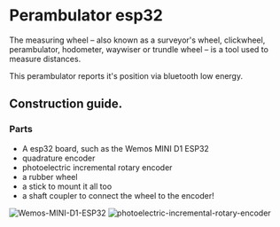 # Perambulator esp32

The measuring wheel – also known as a surveyor's wheel, clickwheel, perambulator, hodometer, waywiser or trundle wheel – is a tool used to measure distances.

This perambulator reports it's position via bluetooth low energy. 

## Construction guide.

### Parts
* A esp32 board, such as the Wemos MINI D1 ESP32  
* quadrature encoder 
* photoelectric incremental rotary encoder 
* a rubber wheel
* a stick to mount it all too
* a shaft coupler to connect the wheel to the encoder!

![Wemos-MINI-D1-ESP32](https://user-images.githubusercontent.com/636239/165916315-e3b9b9d8-247b-4850-b3c6-e06e618442e4.jpg)
![photoelectric-incremental-rotary-encoder](https://user-images.githubusercontent.com/636239/165915749-4e4e880e-49c0-420b-ab1a-38400d33d7b6.jpg)

